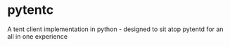 pytentc
=======

A tent client implementation in python - designed to sit atop pytentd for an all in one experience